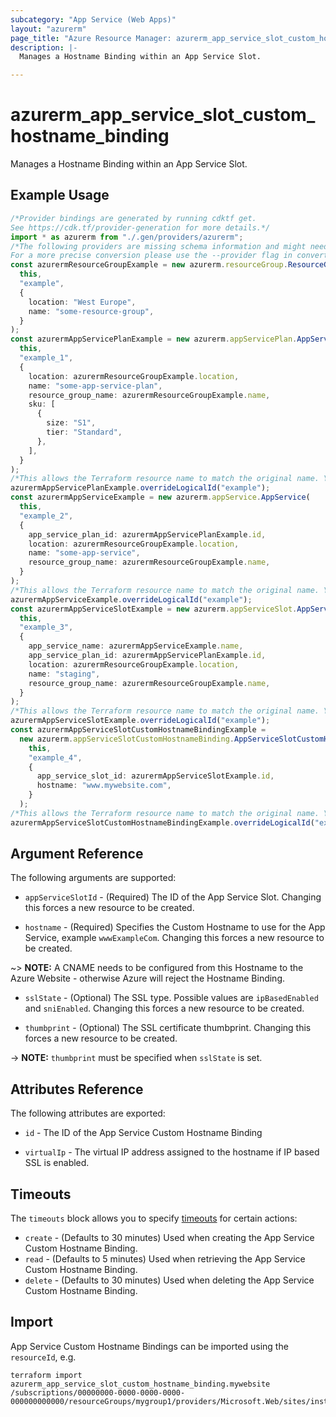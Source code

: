 ```yaml
---
subcategory: "App Service (Web Apps)"
layout: "azurerm"
page_title: "Azure Resource Manager: azurerm_app_service_slot_custom_hostname_binding"
description: |-
  Manages a Hostname Binding within an App Service Slot.

---
```


# azurerm\_app\_service\_slot\_custom\_hostname\_binding

Manages a Hostname Binding within an App Service Slot.

## Example Usage

```typescript
/*Provider bindings are generated by running cdktf get.
See https://cdk.tf/provider-generation for more details.*/
import * as azurerm from "./.gen/providers/azurerm";
/*The following providers are missing schema information and might need manual adjustments to synthesize correctly: azurerm.
For a more precise conversion please use the --provider flag in convert.*/
const azurermResourceGroupExample = new azurerm.resourceGroup.ResourceGroup(
  this,
  "example",
  {
    location: "West Europe",
    name: "some-resource-group",
  }
);
const azurermAppServicePlanExample = new azurerm.appServicePlan.AppServicePlan(
  this,
  "example_1",
  {
    location: azurermResourceGroupExample.location,
    name: "some-app-service-plan",
    resource_group_name: azurermResourceGroupExample.name,
    sku: [
      {
        size: "S1",
        tier: "Standard",
      },
    ],
  }
);
/*This allows the Terraform resource name to match the original name. You can remove the call if you don't need them to match.*/
azurermAppServicePlanExample.overrideLogicalId("example");
const azurermAppServiceExample = new azurerm.appService.AppService(
  this,
  "example_2",
  {
    app_service_plan_id: azurermAppServicePlanExample.id,
    location: azurermResourceGroupExample.location,
    name: "some-app-service",
    resource_group_name: azurermResourceGroupExample.name,
  }
);
/*This allows the Terraform resource name to match the original name. You can remove the call if you don't need them to match.*/
azurermAppServiceExample.overrideLogicalId("example");
const azurermAppServiceSlotExample = new azurerm.appServiceSlot.AppServiceSlot(
  this,
  "example_3",
  {
    app_service_name: azurermAppServiceExample.name,
    app_service_plan_id: azurermAppServicePlanExample.id,
    location: azurermResourceGroupExample.location,
    name: "staging",
    resource_group_name: azurermResourceGroupExample.name,
  }
);
/*This allows the Terraform resource name to match the original name. You can remove the call if you don't need them to match.*/
azurermAppServiceSlotExample.overrideLogicalId("example");
const azurermAppServiceSlotCustomHostnameBindingExample =
  new azurerm.appServiceSlotCustomHostnameBinding.AppServiceSlotCustomHostnameBinding(
    this,
    "example_4",
    {
      app_service_slot_id: azurermAppServiceSlotExample.id,
      hostname: "www.mywebsite.com",
    }
  );
/*This allows the Terraform resource name to match the original name. You can remove the call if you don't need them to match.*/
azurermAppServiceSlotCustomHostnameBindingExample.overrideLogicalId("example");

```

## Argument Reference

The following arguments are supported:

*   `appServiceSlotId` - (Required) The ID of the App Service Slot. Changing this forces a new resource to be created.

*   `hostname` - (Required) Specifies the Custom Hostname to use for the App Service, example `wwwExampleCom`. Changing this forces a new resource to be created.

\~> **NOTE:** A CNAME needs to be configured from this Hostname to the Azure Website - otherwise Azure will reject the Hostname Binding.

*   `sslState` - (Optional) The SSL type. Possible values are `ipBasedEnabled` and `sniEnabled`. Changing this forces a new resource to be created.

*   `thumbprint` - (Optional) The SSL certificate thumbprint. Changing this forces a new resource to be created.

\-> **NOTE:** `thumbprint` must be specified when `sslState` is set.

## Attributes Reference

The following attributes are exported:

*   `id` - The ID of the App Service Custom Hostname Binding

*   `virtualIp` - The virtual IP address assigned to the hostname if IP based SSL is enabled.

## Timeouts

The `timeouts` block allows you to specify [timeouts](https://www.terraform.io/language/resources/syntax#operation-timeouts) for certain actions:

* `create` - (Defaults to 30 minutes) Used when creating the App Service Custom Hostname Binding.
* `read` - (Defaults to 5 minutes) Used when retrieving the App Service Custom Hostname Binding.
* `delete` - (Defaults to 30 minutes) Used when deleting the App Service Custom Hostname Binding.

## Import

App Service Custom Hostname Bindings can be imported using the `resourceId`, e.g.

```shell
terraform import azurerm_app_service_slot_custom_hostname_binding.mywebsite /subscriptions/00000000-0000-0000-0000-000000000000/resourceGroups/mygroup1/providers/Microsoft.Web/sites/instance1/slots/staging/hostNameBindings/mywebsite.com
```
